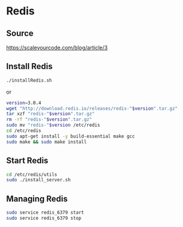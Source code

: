 # Redis

## Source
https://scaleyourcode.com/blog/article/3

## Install Redis
```bash
./installRedis.sh
```
or
```bash
version=3.0.4
wget "http://download.redis.io/releases/redis-"$version".tar.gz"
tar xzf "redis-"$version".tar.gz"
rm -rf "redis-"$version".tar.gz"
sudo mv "redis-"$version /etc/redis
cd /etc/redis
sudo apt-get install -y build-essential make gcc
sudo make && sudo make install
```

## Start Redis
```bash
cd /etc/redis/utils
sudo ./install_server.sh
```

## Managing Redis
```bash
sudo service redis_6379 start
sudo service redis_6379 stop
```